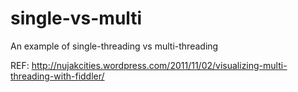 single-vs-multi
===============

An example of single-threading vs multi-threading


REF: http://nujakcities.wordpress.com/2011/11/02/visualizing-multi-threading-with-fiddler/
